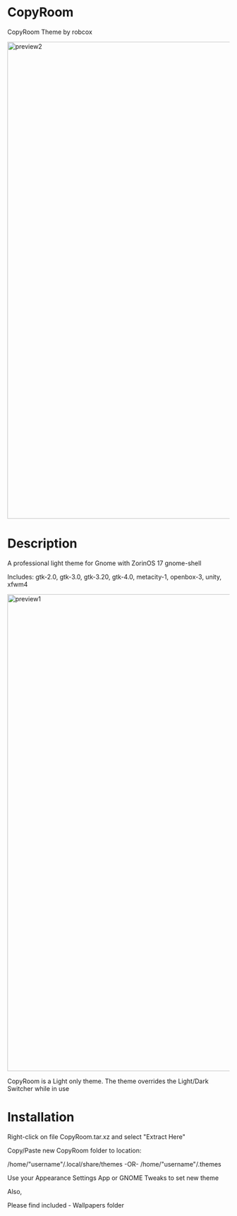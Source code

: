 # CopyRoom
CopyRoom Theme by robcox

<img width="1920" height="1080" alt="preview2" src="https://github.com/user-attachments/assets/73d156e5-a900-4f9c-beca-fdd63df2ed7d" />

# Description
A professional light theme for Gnome with ZorinOS 17 gnome-shell

Includes: gtk-2.0, gtk-3.0, gtk-3.20, gtk-4.0, metacity-1, openbox-3, unity, xfwm4

<img width="1920" height="1080" alt="preview1" src="https://github.com/user-attachments/assets/7e48bb3f-135d-40a1-ae22-20f343863ad5" />



CopyRoom is a Light only theme. The theme overrides the Light/Dark Switcher while in use

# Installation
Right-click on file CopyRoom.tar.xz and select "Extract Here"

Copy/Paste new CopyRoom folder to location:

/home/"username"/.local/share/themes
-OR-
/home/"username"/.themes

Use your Appearance Settings App or GNOME Tweaks to set new theme

Also,

Please find included - Wallpapers folder

